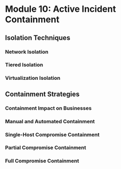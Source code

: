 # Module 10: Active Incident Containment

## Isolation Techniques

### Network Isolation



### Tiered Isolation



### Virtualization Isolation



## Containment Strategies

### Containment Impact on Businesses



### Manual and Automated Containment



### Single-Host Compromise Containment



### Partial Compromise Containment



### Full Compromise Containment

